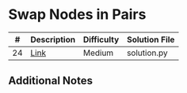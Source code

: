# Swap Nodes in Pairs
|#|Description|Difficulty|Solution File|
|-|-|-|-|
|24|[Link](https://leetcode.com/problems/swap-nodes-in-pairs/)|Medium|solution.py|

## Additional Notes
